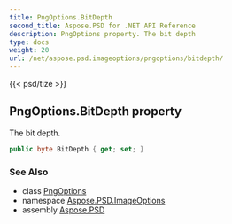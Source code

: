 ```yaml
---
title: PngOptions.BitDepth
second_title: Aspose.PSD for .NET API Reference
description: PngOptions property. The bit depth
type: docs
weight: 20
url: /net/aspose.psd.imageoptions/pngoptions/bitdepth/
---
```

{{< psd/tize >}}
## PngOptions.BitDepth property

The bit depth.

```csharp
public byte BitDepth { get; set; }
```

### See Also

* class [PngOptions](../)
* namespace [Aspose.PSD.ImageOptions](../../../aspose.psd.imageoptions/)
* assembly [Aspose.PSD](../../../)


